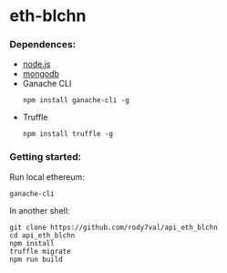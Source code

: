 # eth-blchn
### Dependences:
- [node.js](https://nodejs.org/)
- [mongodb](https://docs.mongodb.com/manual/installation/)
- Ganache CLI
  ```
  npm install ganache-cli -g
  ```
- Truffle 
  ```
  npm install truffle -g
  ```
### Getting started:
Run local ethereum:
```
ganache-cli
```
In another shell:
```
git clone https://github.com/rody7val/api_eth_blchn
cd api_eth_blchn
npm install
truffle migrate
npm run build
```